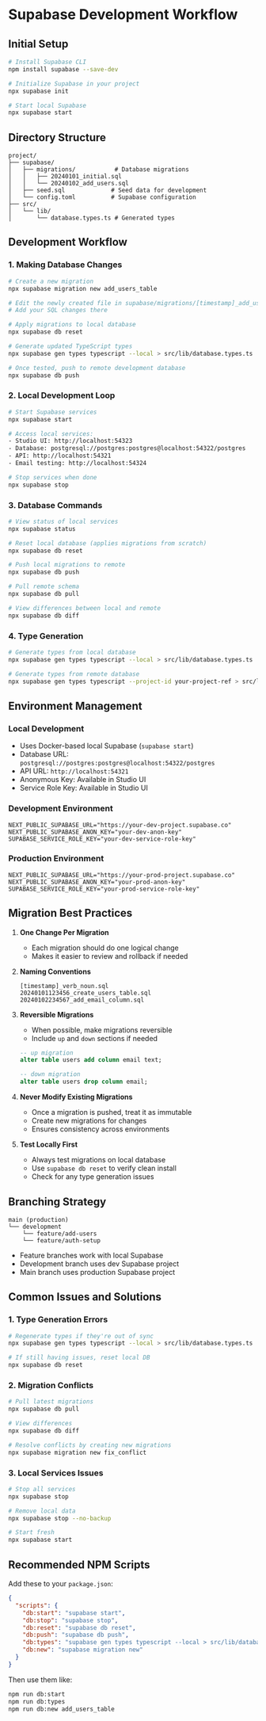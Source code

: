 # Supabase Development Workflow

## Initial Setup

```bash
# Install Supabase CLI
npm install supabase --save-dev

# Initialize Supabase in your project
npx supabase init

# Start local Supabase
npx supabase start
```

## Directory Structure

```
project/
├── supabase/
│   ├── migrations/           # Database migrations
│   │   ├── 20240101_initial.sql
│   │   └── 20240102_add_users.sql
│   ├── seed.sql             # Seed data for development
│   └── config.toml          # Supabase configuration
├── src/
│   └── lib/
│       └── database.types.ts # Generated types
```

## Development Workflow

### 1. Making Database Changes

```bash
# Create a new migration
npx supabase migration new add_users_table

# Edit the newly created file in supabase/migrations/[timestamp]_add_users_table.sql
# Add your SQL changes there

# Apply migrations to local database
npx supabase db reset

# Generate updated TypeScript types
npx supabase gen types typescript --local > src/lib/database.types.ts

# Once tested, push to remote development database
npx supabase db push
```

### 2. Local Development Loop

```bash
# Start Supabase services
npx supabase start

# Access local services:
- Studio UI: http://localhost:54323
- Database: postgresql://postgres:postgres@localhost:54322/postgres
- API: http://localhost:54321
- Email testing: http://localhost:54324

# Stop services when done
npx supabase stop
```

### 3. Database Commands

```bash
# View status of local services
npx supabase status

# Reset local database (applies migrations from scratch)
npx supabase db reset

# Push local migrations to remote
npx supabase db push

# Pull remote schema
npx supabase db pull

# View differences between local and remote
npx supabase db diff
```

### 4. Type Generation

```bash
# Generate types from local database
npx supabase gen types typescript --local > src/lib/database.types.ts

# Generate types from remote database
npx supabase gen types typescript --project-id your-project-ref > src/lib/database.types.ts
```

## Environment Management

### Local Development
- Uses Docker-based local Supabase (`supabase start`)
- Database URL: `postgresql://postgres:postgres@localhost:54322/postgres`
- API URL: `http://localhost:54321`
- Anonymous Key: Available in Studio UI
- Service Role Key: Available in Studio UI

### Development Environment
```env
NEXT_PUBLIC_SUPABASE_URL="https://your-dev-project.supabase.co"
NEXT_PUBLIC_SUPABASE_ANON_KEY="your-dev-anon-key"
SUPABASE_SERVICE_ROLE_KEY="your-dev-service-role-key"
```

### Production Environment
```env
NEXT_PUBLIC_SUPABASE_URL="https://your-prod-project.supabase.co"
NEXT_PUBLIC_SUPABASE_ANON_KEY="your-prod-anon-key"
SUPABASE_SERVICE_ROLE_KEY="your-prod-service-role-key"
```

## Migration Best Practices

1. **One Change Per Migration**
   - Each migration should do one logical change
   - Makes it easier to review and rollback if needed

2. **Naming Conventions**
   ```
   [timestamp]_verb_noun.sql
   20240101123456_create_users_table.sql
   20240102234567_add_email_column.sql
   ```

3. **Reversible Migrations**
   - When possible, make migrations reversible
   - Include `up` and `down` sections if needed
   ```sql
   -- up migration
   alter table users add column email text;
   
   -- down migration
   alter table users drop column email;
   ```

4. **Never Modify Existing Migrations**
   - Once a migration is pushed, treat it as immutable
   - Create new migrations for changes
   - Ensures consistency across environments

5. **Test Locally First**
   - Always test migrations on local database
   - Use `supabase db reset` to verify clean install
   - Check for any type generation issues

## Branching Strategy

```
main (production)
└── development
    └── feature/add-users
    └── feature/auth-setup
```

- Feature branches work with local Supabase
- Development branch uses dev Supabase project
- Main branch uses production Supabase project

## Common Issues and Solutions

### 1. Type Generation Errors
```bash
# Regenerate types if they're out of sync
npx supabase gen types typescript --local > src/lib/database.types.ts

# If still having issues, reset local DB
npx supabase db reset
```

### 2. Migration Conflicts
```bash
# Pull latest migrations
npx supabase db pull

# View differences
npx supabase db diff

# Resolve conflicts by creating new migrations
npx supabase migration new fix_conflict
```

### 3. Local Services Issues
```bash
# Stop all services
npx supabase stop

# Remove local data
npx supabase stop --no-backup

# Start fresh
npx supabase start
```

## Recommended NPM Scripts

Add these to your `package.json`:

```json
{
  "scripts": {
    "db:start": "supabase start",
    "db:stop": "supabase stop",
    "db:reset": "supabase db reset",
    "db:push": "supabase db push",
    "db:types": "supabase gen types typescript --local > src/lib/database.types.ts",
    "db:new": "supabase migration new"
  }
}
```

Then use them like:
```bash
npm run db:start
npm run db:types
npm run db:new add_users_table
``` 
